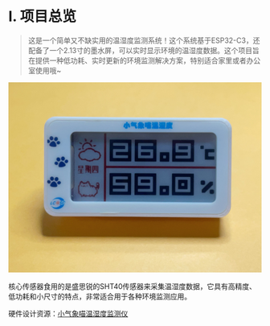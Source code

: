 # **I. 项目总览**

> 这是一个简单又不缺实用的温湿度监测系统！这个系统基于ESP32-C3，还配备了一个2.13寸的墨水屏，可以实时显示环境的温湿度数据。这个项目旨在提供一种低功耗、实时更新的环境监测解决方案，特别适合家里或者办公室使用哦~

![](./5.Design/images/main.jpg)

核心传感器食用的是盛思锐的SHT40传感器来采集温湿度数据，它具有高精度、低功耗和小尺寸的特点，非常适合用于各种环境监测应用。

硬件设计资源：[小气象喵温湿度监测仪](https://oshwhub.com/kjpig/mini-sensor-board)
